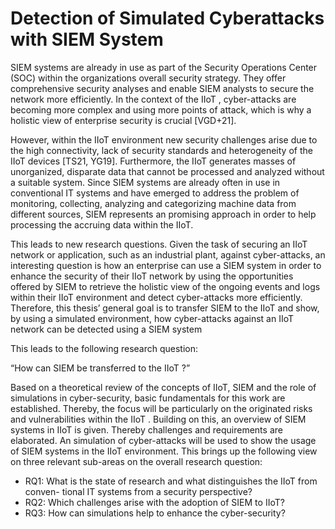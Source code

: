# Detection of Simulated Cyberattacks with SIEM System

SIEM systems are already in use as part of the Security Operations Center (SOC) within
the organizations overall security strategy. They offer comprehensive security analyses
and enable SIEM analysts to secure the network more efficiently. In the context of the
IIoT , cyber-attacks are becoming more complex and using more points of attack, which
is why a holistic view of enterprise security is crucial [VGD+21].

However, within the IIoT environment new security challenges arise due to the high
connectivity, lack of security standards and heterogeneity of the IIoT devices [TS21,
YG19]. Furthermore, the IIoT generates masses of unorganized, disparate data that
cannot be processed and analyzed without a suitable system. Since SIEM systems are
already often in use in conventional IT systems and have emerged to address the problem
of monitoring, collecting, analyzing and categorizing machine data from different sources,
SIEM represents an promising approach in order to help processing the accruing data
within the IIoT.

This leads to new research questions. Given the task of securing an IIoT network or
application, such as an industrial plant, against cyber-attacks, an interesting question is
how an enterprise can use a SIEM system in order to enhance the security of their IIoT
network by using the opportunities offered by SIEM to retrieve the holistic view of the
ongoing events and logs within their IIoT environment and detect cyber-attacks more
efficiently. Therefore, this thesis’ general goal is to transfer SIEM to the IIoT and show,
by using a simulated environment, how cyber-attacks against an IIoT network can be
detected using a SIEM system

This leads to the following research question:

“How can SIEM be transferred to the IIoT ?”

Based on a theoretical review of the concepts of IIoT, SIEM and the role of simulations
in cyber-security, basic fundamentals for this work are established. Thereby, the focus
will be particularly on the originated risks and vulnerabilities within the IIoT . Building on
this, an overview of SIEM systems in IIoT is given. Thereby challenges and requirements
are elaborated. An simulation of cyber-attacks will be used to show the usage of SIEM
systems in the IIoT environment. This brings up the following view on three relevant
sub-areas on the overall research question:

- RQ1: What is the state of research and what distinguishes the IIoT from conven-
tional IT systems from a security perspective?
- RQ2: Which challenges arise with the adoption of SIEM to IIoT?
- RQ3: How can simulations help to enhance the cyber-security?
